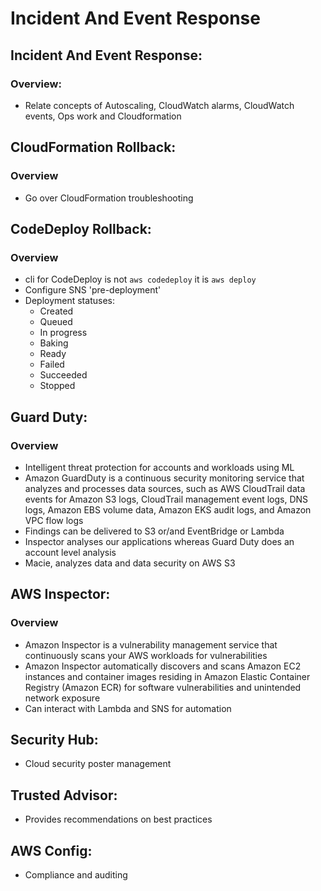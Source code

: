 # Incident And Event Response

## Incident And Event Response:
### Overview:
- Relate concepts of Autoscaling, CloudWatch alarms, CloudWatch events, Ops work and Cloudformation


## CloudFormation Rollback:
### Overview
- Go over CloudFormation troubleshooting

## CodeDeploy Rollback:
### Overview
- cli for CodeDeploy is not `aws codedeploy` it is `aws deploy`
- Configure SNS 'pre-deployment'
- Deployment statuses:
  - Created
  - Queued 
  - In progress
  - Baking
  - Ready
  - Failed
  - Succeeded
  - Stopped


## Guard Duty:
### Overview
- Intelligent threat protection for accounts and workloads using ML
- Amazon GuardDuty is a continuous security monitoring service that analyzes and 
  processes data sources, such as AWS CloudTrail data events for Amazon S3 logs, 
  CloudTrail management event logs, DNS logs, Amazon EBS volume data, Amazon EKS audit logs, and Amazon VPC flow logs
- Findings can be delivered to S3 or/and EventBridge or Lambda
- Inspector analyses our applications whereas Guard Duty does an account level analysis
- Macie, analyzes data and data security on AWS S3


## AWS Inspector:
### Overview
- Amazon Inspector is a vulnerability management service that continuously scans your AWS workloads for vulnerabilities
- Amazon Inspector automatically discovers and scans Amazon EC2 instances and container images residing 
  in Amazon Elastic Container Registry (Amazon ECR) for software vulnerabilities and unintended network exposure
- Can interact with Lambda and SNS for automation 

## Security Hub:
- Cloud security poster management

## Trusted Advisor:
- Provides recommendations on best practices

## AWS Config:
- Compliance and auditing 
